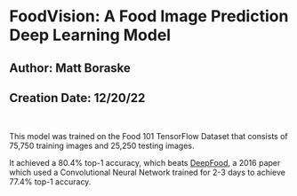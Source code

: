 # FoodVision: A Food Image Prediction Deep Learning Model 
## Author: Matt Boraske
## Creation Date: 12/20/22

<br>

This model was trained on the Food 101 TensorFlow Dataset that consists of 75,750 training images and 25,250 testing images.

It achieved a 80.4% top-1 accuracy, which beats [DeepFood](https://www.researchgate.net/publication/304163308_DeepFood_Deep_Learning-Based_Food_Image_Recognition_for_Computer-Aided_Dietary_Assessment), a 2016 paper which used a Convolutional Neural Network trained for 2-3 days to achieve 77.4% top-1 accuracy.
